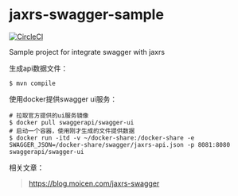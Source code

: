 # jaxrs-swagger-sample

[![CircleCI](https://circleci.com/gh/alchemy-studio/jaxrs-swagger-sample.svg?style=svg)](https://circleci.com/gh/alchemy-studio/jaxrs-swagger-sample)

Sample project for integrate swagger with jaxrs

生成api数据文件：

```shell script
$ mvn compile
```

使用docker提供swagger ui服务：

```shell script
# 拉取官方提供的ui服务镜像
$ docker pull swaggerapi/swagger-ui
# 启动一个容器，使用刚才生成的文件提供数据
$ docker run -itd -v ~/docker-share:/docker-share -e SWAGGER_JSON=/docker-share/swagger/jaxrs-api.json -p 8081:8080 swaggerapi/swagger-ui
```

相关文章：

> https://blog.moicen.com/jaxrs-swagger
